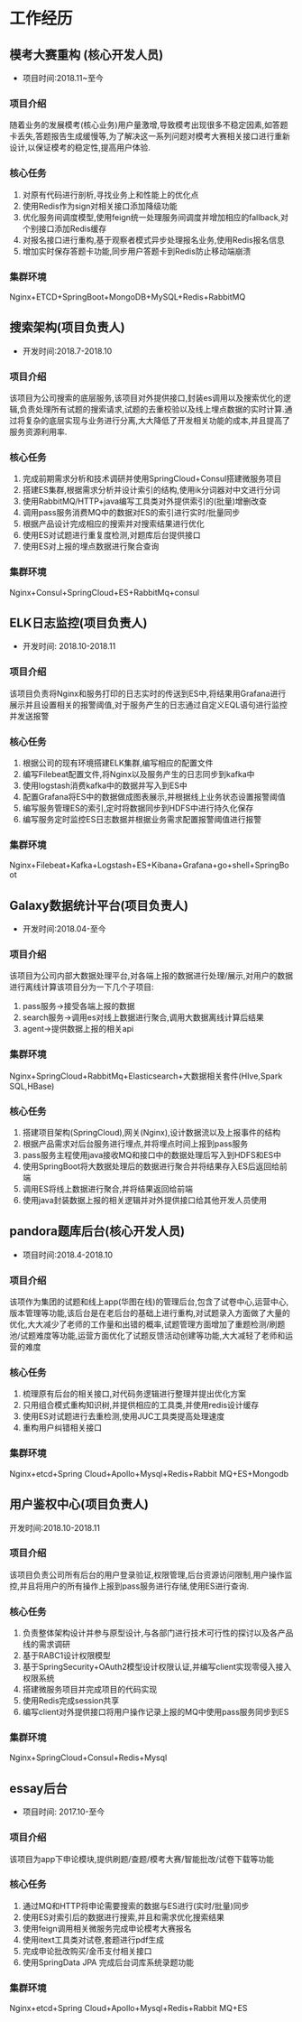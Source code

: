# 工作经历

## 模考大赛重构 (核心开发人员)
- 项目时间:2018.11~至今

### 项目介绍
随着业务的发展模考(核心业务)用户量激增,导致模考出现很多不稳定因素,如答题卡丢失,答题报告生成缓慢等,为了解决这一系列问题对模考大赛相关接口进行重新设计,以保证模考的稳定性,提高用户体验.

### 核心任务
1. 对原有代码进行剖析,寻找业务上和性能上的优化点
2. 使用Redis作为sign对相关接口添加降级功能
2. 优化服务间调度模型,使用feign统一处理服务间调度并增加相应的fallback,对个别接口添加Redis缓存
3. 对报名接口进行重构,基于观察者模式异步处理报名业务,使用Redis报名信息
4. 增加实时保存答题卡功能,同步用户答题卡到Redis防止移动端崩溃

### 集群环境
Nginx+ETCD+SpringBoot+MongoDB+MySQL+Redis+RabbitMQ

## 搜索架构(项目负责人)
- 开发时间:2018.7-2018.10

### 项目介绍
该项目为公司搜索的底层服务,该项目对外提供接口,封装es调用以及搜索优化的逻辑,负责处理所有试题的搜索请求,试题的去重校验以及线上埋点数据的实时计算.通过将复杂的底层实现与业务进行分离,大大降低了开发相关功能的成本,并且提高了服务资源利用率.

### 核心任务
1. 完成前期需求分析和技术调研并使用SpringCloud+Consul搭建微服务项目
2. 搭建ES集群,根据需求分析并设计索引的结构,使用ik分词器对中文进行分词
3. 使用RabbitMQ/HTTP+java编写工具类对外提供索引的(批量)增删改查
4. 调用pass服务消费MQ中的数据对ES的索引进行实时/批量同步
5. 根据产品设计完成相应的搜索并对搜索结果进行优化
6. 使用ES对试题进行重复度检测,对题库后台提供接口
7. 使用ES对上报的埋点数据进行聚合查询

### 集群环境
Nginx+Consul+SpringCloud+ES+RabbitMq+consul

## ELK日志监控(项目负责人)
- 开发时间: 2018.10-2018.11

### 项目介绍
该项目负责将Nginx和服务打印的日志实时的传送到ES中,将结果用Grafana进行展示并且设置相关的报警阈值,对于服务产生的日志通过自定义EQL语句进行监控并发送报警

### 核心任务
1. 根据公司的现有环境搭建ELK集群,编写相应的配置文件
2. 编写Filebeat配置文件,将Nginx以及服务产生的日志同步到kafka中
3. 使用logstash消费kafka中的数据并写入到ES中
4. 配置Grafana将ES中的数据做成图表展示,并根据线上业务状态设置报警阈值
5. 编写服务管理ES的索引,定时将数据同步到HDFS中进行持久化保存
6. 编写服务定时监控ES日志数据并根据业务需求配置报警阈值进行报警

### 集群环境
Nginx+Filebeat+Kafka+Logstash+ES+Kibana+Grafana+go+shell+SpringBoot

## Galaxy数据统计平台(项目负责人)
- 开发时间:2018.04-至今

### 项目介绍
该项目为公司内部大数据处理平台,对各端上报的数据进行处理/展示,对用户的数据进行离线计算该项目分为一下几个子项目:
1. pass服务->接受各端上报的数据
2. search服务->调用es对线上数据进行聚合,调用大数据离线计算后结果
3. agent->提供数据上报的相关api

### 集群环境
Nginx+SpringCloud+RabbitMq+Elasticsearch+大数据相关套件(HIve,Spark SQL,HBase)

### 核心任务
1. 搭建项目架构(SpringCloud),网关(Nginx),设计数据流以及上报事件的结构
2. 根据产品需求对后台服务进行埋点,并将埋点时间上报到pass服务
3. pass服务主程使用java接收MQ和接口中的数据处理后写入到HDFS和ES中
4. 使用SpringBoot将大数据处理后的数据进行聚合并将结果存入ES后返回给前端
5. 调用ES将线上数据进行聚合,并将结果返回给前端
6. 使用java封装数据上报的相关逻辑并对外提供接口给其他开发人员使用

## pandora题库后台(核心开发人员)
- 项目时间:2018.4-2018.10

### 项目介绍
该项作为集团的试题和线上app(华图在线)的管理后台,包含了试卷中心,运营中心,版本管理等功能,该后台是在老后台的基础上进行重构,对试题录入方面做了大量的优化,大大减少了老师的工作量和出错的概率,试题管理方面增加了重题检测/刷题池/试题难度等功能,运营方面优化了试题反馈活动创建等功能,大大减轻了老师和运营的难度

### 核心任务
1. 梳理原有后台的相关接口,对代码务逻辑进行整理并提出优化方案
2. 只用组合模式重构知识树,并提供相应的工具类,并使用redis设计缓存
3. 使用ES对试题进行去重检测,使用JUC工具类提高处理速度
4. 重构用户纠错相关接口

### 集群环境
Nginx+etcd+Spring Cloud+Apollo+Mysql+Redis+Rabbit MQ+ES+Mongodb

## 用户鉴权中心(项目负责人)
开发时间:2018.10-2018.11

### 项目介绍
该项目负责公司所有后台的用户登录验证,权限管理,后台资源访问限制,用户操作监控,并且将用户的所有操作上报到pass服务进行存储,使用ES进行查询.

### 核心任务
1. 负责整体架构设计并参与原型设计,与各部门进行技术可行性的探讨以及各产品线的需求调研
2. 基于RABC1设计权限模型
3. 基于SpringSecurity+OAuth2模型设计权限认证,并编写client实现零侵入接入权限系统
4. 搭建微服务项目并完成项目的代码实现
5. 使用Redis完成session共享
6. 编写client对外提供接口将用户操作记录上报的MQ中使用pass服务同步到ES

### 集群环境
Nginx+SpringCloud+Consul+Redis+Mysql

## essay后台
- 项目时间: 2017.10-至今

### 项目介绍
该项目为app下申论模块,提供刷题/查题/模考大赛/智能批改/试卷下载等功能

### 核心任务
1. 通过MQ和HTTP将申论需要搜索的数据与ES进行(实时/批量)同步
2. 使用ES对索引后的数据进行搜索,并且和需求优化搜索结果
3. 使用feign调用相关微服务完成申论模考大赛报名
4. 使用itext工具类对试卷,套题进行pdf生成
5. 完成申论批改购买/金币支付相关接口
6. 使用SpringData JPA 完成后台词库系统录题功能

### 集群环境
Nginx+etcd+Spring Cloud+Apollo+Mysql+Redis+Rabbit MQ+ES